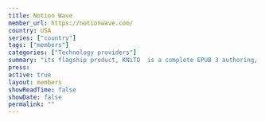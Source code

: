 ```yaml
---
title: Notion Wave
member_url: https://notionwave.com/
country: USA
series: ["country"] 
tags: ["members"]
categories: ["Technology providers"]
summary: "its flagship product, KNiTO  is a complete EPUB 3 authoring, publishing, sales, and reader solution. KNiTO Store is a dedicated EPUB 3 book shop."
press:
active: true
layout: members 
showReadTime: false
showDate: false
permalink: ""
---
```

